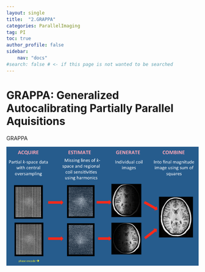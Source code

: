 ```yaml
---
layout: single
title:  "2.GRAPPA"
categories: ParallelImaging
tag: PI
toc: true
author_profile: false
sidebar:
    nav: "docs"
#search: false # <- if this page is not wanted to be searched
---
```


# GRAPPA: Generalized Autocalibrating Partially Parallel Aquisitions

GRAPPA 

![GRAPPA01](./images/2023-03-29-GRAPPA/GRAPPA01.png)